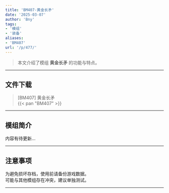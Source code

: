 ```yaml
---
title: 'BM407-黄金长矛'
date: '2025-03-07'
author: 'Bny'
tags:
- '模组'
- '装备'
aliases:
- 'BM407'
url: '/p/477/'
---
```


> 本文介绍了模组 **黄金长矛** 的功能与特点。

---

## 文件下载

> [BM407] 黄金长矛  
{{< pan "BM407" >}}  

---

## 模组简介

>  
内容有待更新...  

---

## 注意事项

>  
为避免损坏存档，使用前请备份游戏数据。  
可能与其他模组存在冲突，建议单独测试。  

---

